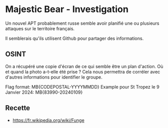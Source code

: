# Majestic Bear - Investigation

Un nouvel APT probablement russe semble avoir planifié une ou plusieurs attaques sur le territoire français.

Il semblerais qu'ils utilisent Github pour partager des informations.

## OSINT
On a récupéré une copie d'écran de ce qui semble être un plan d'action. Où et quand la photo a-t-elle été prise ? Cela nous permettra de corréler avec d'autres informations pour identifier le groupe.

Flag format: MB{CODEPOSTAL-YYYYMMDD} Example pour St Tropez le 9 Janvier 2024: MB{83990-20240109}

## Recette

- https://fr.wikipedia.org/wiki/Funge
